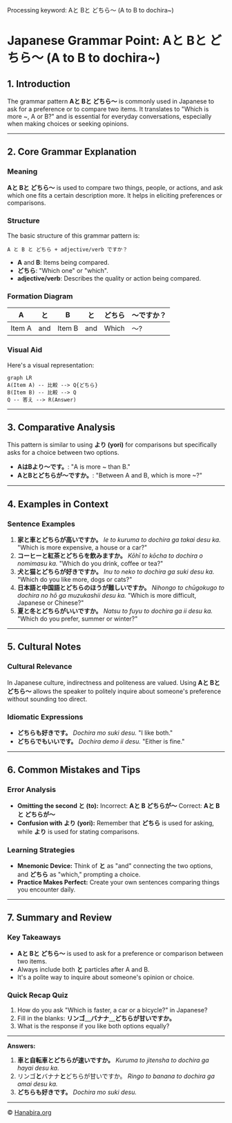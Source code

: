 Processing keyword: Aと Bと どちら～ (A to B to dochira~)
# Japanese Grammar Point: Aと Bと どちら～ (A to B to dochira~)

## 1. Introduction
The grammar pattern **Aと Bと どちら〜** is commonly used in Japanese to ask for a preference or to compare two items. It translates to "Which is more ~, A or B?" and is essential for everyday conversations, especially when making choices or seeking opinions.

---
## 2. Core Grammar Explanation
### Meaning
**Aと Bと どちら〜** is used to compare two things, people, or actions, and ask which one fits a certain description more. It helps in eliciting preferences or comparisons.
### Structure
The basic structure of this grammar pattern is:
```
A と B と どちら + adjective/verb ですか？
```
- **A** and **B**: Items being compared.
- **どちら**: "Which one" or "which".
- **adjective/verb**: Describes the quality or action being compared.
### Formation Diagram
| A       | と  | B       | と  | どちら | ～ですか？ |
|---------|-----|---------|-----|--------|------------|
| Item A  | and | Item B  | and | Which  | ～?         |
### Visual Aid
Here's a visual representation:
```mermaid
graph LR
A(Item A) -- 比較 --> Q{どちら}
B(Item B) -- 比較 --> Q
Q -- 答え --> R(Answer)
```
---
## 3. Comparative Analysis
This pattern is similar to using **より (yori)** for comparisons but specifically asks for a choice between two options.
- **AはBより～です。**: "A is more ~ than B."
- **AとBとどちらが～ですか。**: "Between A and B, which is more ~?"
---
## 4. Examples in Context
### Sentence Examples
1. **家と車とどちらが高いですか。**
   *Ie to kuruma to dochira ga takai desu ka.*
   "Which is more expensive, a house or a car?"
2. **コーヒーと紅茶とどちらを飲みますか。**
   *Kōhī to kōcha to dochira o nomimasu ka.*
   "Which do you drink, coffee or tea?"
3. **犬と猫とどちらが好きですか。**
   *Inu to neko to dochira ga suki desu ka.*
   "Which do you like more, dogs or cats?"
4. **日本語と中国語とどちらのほうが難しいですか。**
   *Nihongo to chūgokugo to dochira no hō ga muzukashii desu ka.*
   "Which is more difficult, Japanese or Chinese?"
5. **夏と冬とどちらがいいですか。**
   *Natsu to fuyu to dochira ga ii desu ka.*
   "Which do you prefer, summer or winter?"
---
## 5. Cultural Notes
### Cultural Relevance
In Japanese culture, indirectness and politeness are valued. Using **Aと Bと どちら〜** allows the speaker to politely inquire about someone's preference without sounding too direct.
### Idiomatic Expressions
- **どちらも好きです。**
  *Dochira mo suki desu.*
  "I like both."
- **どちらでもいいです。**
  *Dochira demo ii desu.*
  "Either is fine."
---
## 6. Common Mistakes and Tips
### Error Analysis
- **Omitting the second と (to):**
  Incorrect: **Aと B どちらが～**
  Correct: **Aと Bと どちらが～**
- **Confusion with より (yori):**
  Remember that **どちら** is used for asking, while **より** is used for stating comparisons.
### Learning Strategies
- **Mnemonic Device:**
  Think of **と** as "and" connecting the two options, and **どちら** as "which," prompting a choice.
- **Practice Makes Perfect:**
  Create your own sentences comparing things you encounter daily.
---
## 7. Summary and Review
### Key Takeaways
- **Aと Bと どちら〜** is used to ask for a preference or comparison between two items.
- Always include both **と** particles after A and B.
- It's a polite way to inquire about someone's opinion or choice.
### Quick Recap Quiz
1. How do you ask "Which is faster, a car or a bicycle?" in Japanese?
2. Fill in the blanks: **リンゴ＿バナナ＿どちらが甘いですか。**
3. What is the response if you like both options equally?
---
**Answers:**
1. **車と自転車とどちらが速いですか。**
   *Kuruma to jitensha to dochira ga hayai desu ka.*
2. リンゴ**と**バナナ**と**どちらが甘いですか。
   *Ringo to banana to dochira ga amai desu ka.*
3. **どちらも好きです。**
   *Dochira mo suki desu.*


---

© [Hanabira.org](https://hanabira.org)

